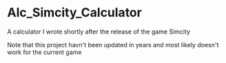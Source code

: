 # Alc_Simcity_Calculator
A calculator I wrote shortly after the release of the game Simcity

Note that this project havn't been updated in years and most likely doesn't work for the current game
